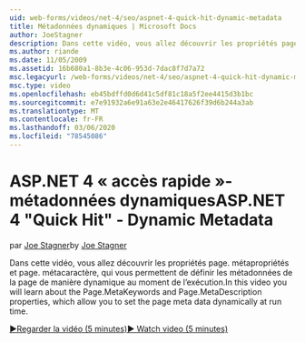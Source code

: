```yaml
---
uid: web-forms/videos/net-4/seo/aspnet-4-quick-hit-dynamic-metadata
title: Métadonnées dynamiques | Microsoft Docs
author: JoeStagner
description: Dans cette vidéo, vous allez découvrir les propriétés page. métapropriétés et page. métacaractère, qui vous permettent de définir les métadonnées de la page de manière dynamique au moment de l’exécution...
ms.author: riande
ms.date: 11/05/2009
ms.assetid: 16b680a1-8b3e-4c06-953d-7dac8f7d7a72
msc.legacyurl: /web-forms/videos/net-4/seo/aspnet-4-quick-hit-dynamic-metadata
msc.type: video
ms.openlocfilehash: eb45bdffd0d6d41c5df81c18a5f2ee4415d3b1bc
ms.sourcegitcommit: e7e91932a6e91a63e2e46417626f39d6b244a3ab
ms.translationtype: MT
ms.contentlocale: fr-FR
ms.lasthandoff: 03/06/2020
ms.locfileid: "78545086"
---
```

# <a name="aspnet-4-quick-hit---dynamic-metadata"></a><span data-ttu-id="7fce1-103">ASP.NET 4 « accès rapide »-métadonnées dynamiques</span><span class="sxs-lookup"><span data-stu-id="7fce1-103">ASP.NET 4 "Quick Hit" - Dynamic Metadata</span></span>

<span data-ttu-id="7fce1-104">par [Joe Stagner](https://github.com/JoeStagner)</span><span class="sxs-lookup"><span data-stu-id="7fce1-104">by [Joe Stagner](https://github.com/JoeStagner)</span></span>

<span data-ttu-id="7fce1-105">Dans cette vidéo, vous allez découvrir les propriétés page. métapropriétés et page. métacaractère, qui vous permettent de définir les métadonnées de la page de manière dynamique au moment de l’exécution.</span><span class="sxs-lookup"><span data-stu-id="7fce1-105">In this video you will learn about the Page.MetaKeywords and Page.MetaDescription properties, which allow you to set the page meta data dynamically at run time.</span></span> 

[<span data-ttu-id="7fce1-106">&#9654;Regarder la vidéo (5 minutes)</span><span class="sxs-lookup"><span data-stu-id="7fce1-106">&#9654; Watch video (5 minutes)</span></span>](https://channel9.msdn.com/Blogs/ASP-NET-Site-Videos/aspnet-4-quick-hit-dynamic-metadata)
